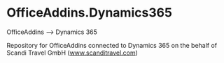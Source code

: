 # OfficeAddins.Dynamics365
OfficeAddins --> Dynamics 365

Repository for OfficeAddins connected to Dynamics 365 on the behalf of Scandi Travel GmbH (www.scanditravel.com)
